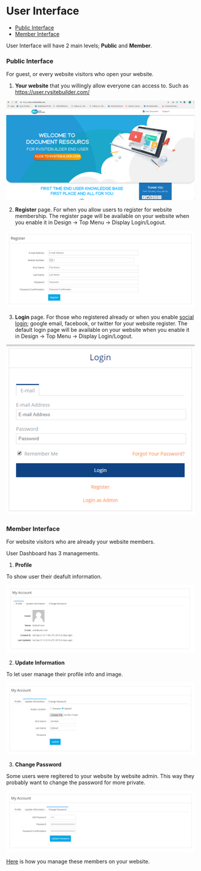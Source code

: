 # User Interface

  - [Public Interface](#publicinterface)
  - [Member Interface](#memberinterface)

User Interface will have 2 main levels; **Public** and **Member**.


<a name="publicinterface"></a>
### Public Interface

For guest, or every website visitors who open your website.

1. **Your website** that you willingly allow everyone can access to. Such as https://user.rvsitebuilder.com/

![image](images/ui6.png)


2. **Register** page. For when you allow users to register for website membership. The register page will be available on your website when you enable it in Design -> Top Menu -> Display Login/Logout.

![image](images/ui4.png)

3. **Login** page. For those who registered already or when you enable [social login](register-and-login-system.md); google email, facebook, or twitter for your website register. The default login page will be available on your website when you enable it in Design -> Top Menu -> Display Login/Logout.

![image](images/ui5.png)



<a name="memberinterface"></a>
### Member Interface

For website visitors who are already your website members.

User Dashboard has 3 managements.

1. **Profile**

To show user their deafult information.

![image](images/ui1.png)


2. **Update Information**

To let user manage their profile info and image.

![image](images/ui2.png)


3. **Change Password**

Some users were regitered to your website by website admin. This way they probably want to change the password for more private.

![image](images/ui3.png)


[Here](website-membership.md) is how you manage these members on your website.



